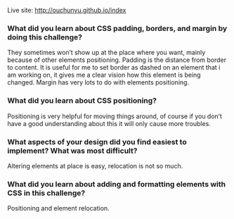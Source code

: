 Live site: http://ouchunyu.github.io/index

### What did you learn about CSS padding, borders, and margin by doing this challenge?
They sometimes won’t show up at the place where you want, mainly because of other elements positioning. Padding is the distance from border to content. It is useful for me to set border as dashed on an element that i am working on, it gives me a clear vision how this element is being changed. Margin has very lots to do with elements positioning.

### What did you learn about CSS positioning?
Positioning is very helpful for moving things around, of course if you don’t have a good understanding about this it will only cause more troubles.

### What aspects of your design did you find easiest to implement? What was most difficult?
Altering elements at place is easy, relocation is not so much.

### What did you learn about adding and formatting elements with CSS in this challenge?
Positioning and element relocation.